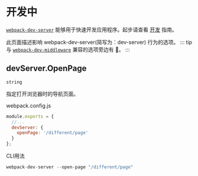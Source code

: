 # 开发中

[`webpack-dev-server`](https://github.com/webpack/webpack-dev-server) 能够用于快速开发应用程序。起步请查看 [开发](../booklets/development/) 指南。

此页面描述影响 webpack-dev-server(简写为：dev-server) 行为的选项。
::: tip
与 [`webpack-dev-middleware`](https://github.com/webpack/webpack-dev-middleware) 兼容的选项旁边有 🔑。
:::


## devServer.OpenPage

`string`

指定打开浏览器时的导航页面。

webpack.config.js
``` js
module.exports = {
  //...
  devServer: {
    openPage: '/different/page'
  }
};
```
CLI用法
``` js
webpack-dev-server --open-page "/different/page"
```